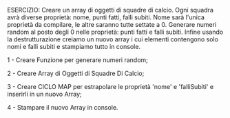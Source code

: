 ESERCIZIO: 
Creare un array di oggetti di squadre di calcio.
Ogni squadra avrà diverse proprietà: nome, punti fatti, falli subiti.
Nome sarà l'unica proprietà da compilare, le altre saranno tutte settate a 0.
Generare numeri random al posto degli 0 nelle proprietà: punti fatti e falli subiti.
Infine usando la destrutturazione creiamo un nuovo array i cui elementi contengono solo nomi e falli subiti e stampiamo tutto in console.


1 - Creare Funzione per generare numeri random;

2 - Creare Array di Oggetti di Squadre Di Calcio;

3 - Creare CICLO MAP per estrapolare le proprietà 'nome' e 'falliSubiti' e inserirli in un nuovo Array;

4 - Stampare il nuovo Array in console.